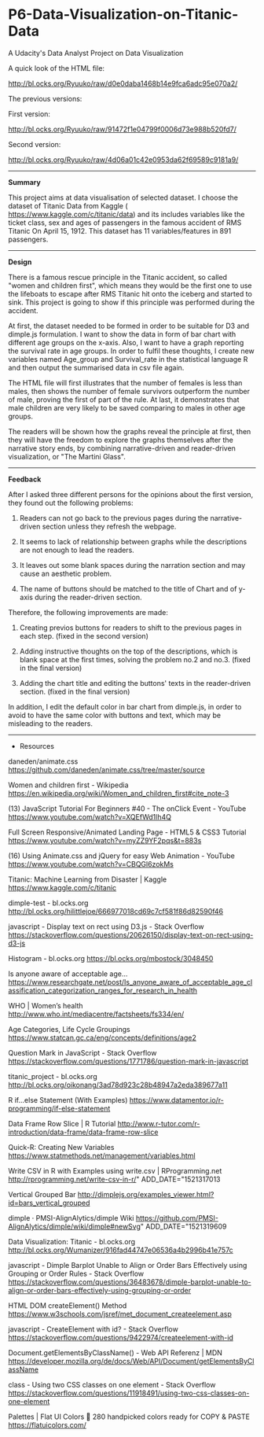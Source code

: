 # P6-Data-Visualization-on-Titanic-Data
A Udacity's Data Analyst Project on Data Visualization

A quick look of the HTML file:

http://bl.ocks.org/Ryuuko/raw/d0e0daba1468b14e9fca6adc95e070a2/

The previous versions:

First version:

http://bl.ocks.org/Ryuuko/raw/91472f1e04799f0006d73e988b520fd7/

Second version:

http://bl.ocks.org/Ryuuko/raw/4d06a01c42e0953da62f69589c9181a9/

---
**Summary**

This project aims at data visualisation of selected dataset. I choose the dataset of Titanic Data from Kaggle ( https://www.kaggle.com/c/titanic/data)
and its includes variables like the ticket class, sex	and ages of passengers in the famous accident of RMS Titanic On April 15, 1912. This dataset has 11 variables/features in 891 passengers.

---
**Design**

There is a famous rescue principle in the Titanic accident, so called "women and children first", which means they would be the first one to use the lifeboats 
to escape after RMS Titanic hit onto the iceberg and started to sink. This project is going to show if this principle was performed during the accident.

At first, the dataset needed to be formed in order to be suitable for D3 and dimple.js formulation. I want to show the data in form of bar chart with different age groups on the x-axis. Also, I want to have a graph reporting the survival rate in age groups. In order to fulfil these thoughts, I create new variables named Age_group and Survival_rate in the statistical language R and then output the summarised data in csv file again.

The HTML file will first illustrates that the number of females is less than males, then shows the number of female survivors outperform the number of male, proving the first of part of the rule. At last, it demonstrates that male children are very likely to be saved comparing to males in other age groups.

The readers will be shown how the graphs reveal the principle at first, then they will have the freedom to explore the graphs themselves after the narrative story ends, by combining narrative-driven and reader-driven visualization, or "The Martini Glass".

---
**Feedback** 

After I asked three different persons for the opinions about the first version, they found out the following problems:

1. Readers can not go back to the previous pages during the narrative-driven section unless they refresh the webpage. 

2. It seems to lack of relationship between graphs while the descriptions are not enough to lead the readers.

3. It leaves out some blank spaces during the narration section and may cause an aesthetic problem.

4. The name of buttons should be matched to the title of Chart and of y-axis during the reader-driven section.

Therefore, the following improvements are made:

1. Creating previos buttons for readers to shift to the previous pages in each step. (fixed in the second version)

2. Adding instructive thoughts on the top of the descriptions, which is blank space at the first times, solving the problem no.2 and no.3. (fixed in the final version)

3. Adding the chart title and editing the buttons' texts in the reader-driven section. (fixed in the final version)

In addition, I edit the default color in bar chart from dimple.js, in order to avoid to have the same color with buttons and text,
which may be misleading to the readers.

---
* Resources 

daneden/animate.css
https://github.com/daneden/animate.css/tree/master/source

Women and children first - Wikipedia
https://en.wikipedia.org/wiki/Women_and_children_first#cite_note-3

(13) JavaScript Tutorial For Beginners #40 - The onClick Event - YouTube
https://www.youtube.com/watch?v=XQEfWd1lh4Q

Full Screen Responsive/Animated Landing Page - HTML5 & CSS3 Tutorial
https://www.youtube.com/watch?v=myZZ9YF2pqs&t=883s

(16) Using Animate.css and jQuery for easy Web Animation - YouTube
https://www.youtube.com/watch?v=CBQGl6zokMs

Titanic: Machine Learning from Disaster | Kaggle
https://www.kaggle.com/c/titanic

dimple-test - bl.ocks.org
http://bl.ocks.org/hilittlejoe/666977018cd69c7cf581f86d82590f46

javascript - Display text on rect using D3.js - Stack Overflow
https://stackoverflow.com/questions/20626150/display-text-on-rect-using-d3-js

Histogram - bl.ocks.org
https://bl.ocks.org/mbostock/3048450

Is anyone aware of acceptable age...
https://www.researchgate.net/post/Is_anyone_aware_of_acceptable_age_classification_categorization_ranges_for_research_in_health

WHO | Women’s health
http://www.who.int/mediacentre/factsheets/fs334/en/

Age Categories, Life Cycle Groupings
https://www.statcan.gc.ca/eng/concepts/definitions/age2

Question Mark in JavaScript - Stack Overflow
https://stackoverflow.com/questions/1771786/question-mark-in-javascript

titanic_project - bl.ocks.org
http://bl.ocks.org/oikonang/3ad78d923c28b48947a2eda389677a11

R if...else Statement (With Examples)
https://www.datamentor.io/r-programming/if-else-statement

Data Frame Row Slice | R Tutorial
http://www.r-tutor.com/r-introduction/data-frame/data-frame-row-slice

Quick-R: Creating New Variables
https://www.statmethods.net/management/variables.html

Write CSV in R with Examples using write.csv | RProgramming.net
http://rprogramming.net/write-csv-in-r/" ADD_DATE="1521317013

Vertical Grouped Bar
http://dimplejs.org/examples_viewer.html?id=bars_vertical_grouped

dimple · PMSI-AlignAlytics/dimple Wiki
https://github.com/PMSI-AlignAlytics/dimple/wiki/dimple#newSvg" ADD_DATE="1521319609

Data Visualization: Titanic - bl.ocks.org
http://bl.ocks.org/Wumanizer/916fad44747e06536a4b2996b41e757c

javascript - Dimple Barplot Unable to Align or Order Bars Effectively using Grouping or Order Rules - Stack Overflow
https://stackoverflow.com/questions/36483678/dimple-barplot-unable-to-align-or-order-bars-effectively-using-grouping-or-order

HTML DOM createElement() Method          
https://www.w3schools.com/jsref/met_document_createelement.asp

javascript - CreateElement with id? - Stack Overflow
https://stackoverflow.com/questions/9422974/createelement-with-id

Document.getElementsByClassName() - Web API Referenz | MDN
https://developer.mozilla.org/de/docs/Web/API/Document/getElementsByClassName
  
class - Using two CSS classes on one element - Stack Overflow
https://stackoverflow.com/questions/11918491/using-two-css-classes-on-one-element

Palettes | Flat UI Colors 🎨 280 handpicked colors ready for COPY & PASTE
https://flatuicolors.com/

